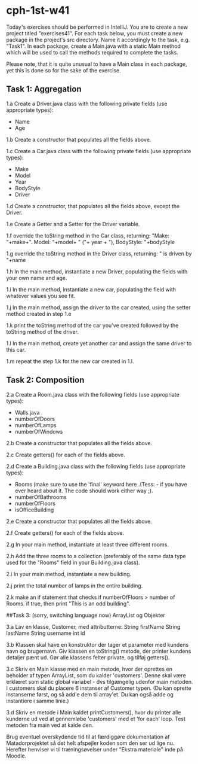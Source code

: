 # cph-1st-w41
Today's exercises should be performed in IntelliJ. 
You are to create a new project titled "exercises41". 
For each task below, you must create a new package in the project's src directory. Name it accordingly to the task, e.g. "Task1". 
In each package, create a Main.java with a static Main method which will be used to call the methods required to complete the tasks. 

Please note, that it is quite unusual to have a Main class in each package, yet this is done so for the sake of the exercise.

## Task 1: Aggregation
1.a Create a Driver.java class with the following private fields (use appropriate types): 
- Name
- Age

1.b Create a constructor that populates all the fields above. 

1.c Create a Car.java class with the following private fields (use appropriate types):
- Make
- Model
- Year
- BodyStyle
- Driver

1.d Create a constructor, that populates all the fields above, except the Driver. 

1.e Create a Getter and a Setter for the Driver variable.

1.f override the toString method in the Car class, returning:
     "Make: "+make+". Model: "+model+ " ("+ year + "), BodyStyle: "+bodyStyle
     
1.g override the toString method in the Driver class, returning: 
    " is driven by "+name

1.h In the main method, instantiate a new Driver, populating the fields with your own name and age. 

1.i In the main method, instantiate a new car, populating the field with whatever values you see fit. 

1.j In the main method, assign the driver to the car created, using the setter method created in step 1.e

1.k print the toString method of the car you've created followed by the toString method of the driver. 

1.l In the main method, create yet another car and assign the same driver to this car. 

1.m repeat the step 1.k for the new car created in 1.l. 


## Task 2: Composition
2.a Create a Room.java class with the following fields (use appropriate types): 
- Walls.java
- numberOfDoors
- numberOfLamps
- numberOfWindows

2.b Create a constructor that populates all the fields above.

2.c Create getters() for each of the fields above. 

2.d Create a Building.java class with the following fields (use appropriate types):
- Rooms (make sure to use the \'final\' keyword here .(Tess: - if you have ever heard about it. The code should work either way ;).
- numberOfBathrooms
- numberOfFloors
- isOfficeBuilding

2.e Create a constructor that populates all the fields above. 

2.f Create getters() for each of the fields above. 
    
2.g In your main method, instantiate at least three different rooms. 

2.h Add the three rooms to a collection (preferably of the same data type used for the "Rooms" field in your Building.java class).

2.i In your main method, instantiate a new building.

2.j print the total number of lamps in the entire building.

2.k make an if statement that checks if numberOfFloors > number of Rooms. if true, then print "This is an odd building". 


##Task 3: (sorry, switching language now) ArrayList og Objekter

3.a Lav en klasse, Customer, med attributterne:
String firstName
String lastName
String username
int id

3.b Klassen skal have en konstruktor der tager et parameter med kundens navn og brugernavn. Giv klassen en toString() metode, der printer kundens detaljer pænt ud. Gør alle klassens felter private, og tilføj getters().

3.c Skriv en Main klasse med en main metode, hvor der oprettes en beholder af typen ArrayList, som du kalder 'customers'. Denne skal være erklæret som static global variabel - dvs tilgængelig udenfor main metoden. I customers skal du placere 6 instanser af Customer typen. 
(Du kan oprette instanserne først, og så add'e dem til array'et. Du kan også adde og instantiere i samme linie.)

3.d Skriv en metode i Main kaldet printCustomers(), hvor du printer alle kunderne ud ved at gennemløbe 'customers' med et ’for each’ loop. Test metoden fra main ved at kalde den.




Brug eventuel overskydende tid til at færdiggøre dokumentation af Matadorprojektet så det helt afspejler koden som den ser ud lige nu. Herefter henviser vi til træningsøvelser under "Ekstra materiale" inde på Moodle.

